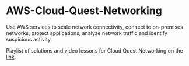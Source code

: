 # AWS-Cloud-Quest-Networking
Use AWS services to scale network connectivity, connect to on-premises networks, protect applications, analyze network traffic and identify suspicious activity.

Playlist of solutions and video lessons for Cloud Quest Networking on the [link](https://www.youtube.com/playlist?list=PL5wpffL0WhBRoBCNQeNXJLfr6s1Gfm0mU). 
